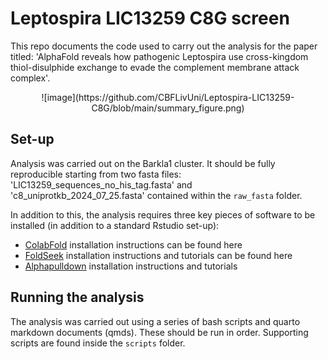 # Leptospira LIC13259 C8G screen
 
This repo documents the code used to carry out the analysis for the paper titled: 'AlphaFold reveals how pathogenic Leptospira use cross-kingdom thiol-disulphide exchange to evade the complement membrane attack complex'.

<div style="text-align: center;">
![image](https://github.com/CBFLivUni/Leptospira-LIC13259-C8G/blob/main/summary_figure.png)
</div>

## Set-up 

Analysis was carried out on the Barkla1 cluster. It should be fully reproducible starting from two fasta files: 'LIC13259_sequences_no_his_tag.fasta' and 'c8_uniprotkb_2024_07_25.fasta' contained within the `raw_fasta` folder.

In addition to this, the analysis requires three key pieces of software to be installed (in addition to a standard Rstudio set-up): 
- [ColabFold](https://github.com/sokrypton/ColabFold) installation instructions can be found here
- [FoldSeek](https://github.com/steineggerlab/foldseek) installation instructions and tutorials can be found here
- [Alphapulldown](https://github.com/KosinskiLab/AlphaPulldown) installation instructions and tutorials

## Running the analysis 

The analysis was carried out using a series of bash scripts and quarto markdown documents (qmds). These should be run in order. Supporting scripts are found inside the `scripts` folder.
